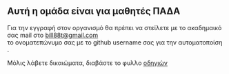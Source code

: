 ## Αυτή η ομάδα είναι για μαθητές ΠΑΔΑ

Για την εγγραφή στον οργανισμό θα πρέπει να στείλετε με το ακαδημαικό σας mail στο bill88t@gmail.com <br>
το ονοματεπώνυμο σας με το github username σας για την αυτοματοποίση .

Μόλις λάβετε δικαιώματα, διαβάστε το φυλλο [οδηγιών](https://github.com/PADA-Students/Workflow/blob/main/README.md)
